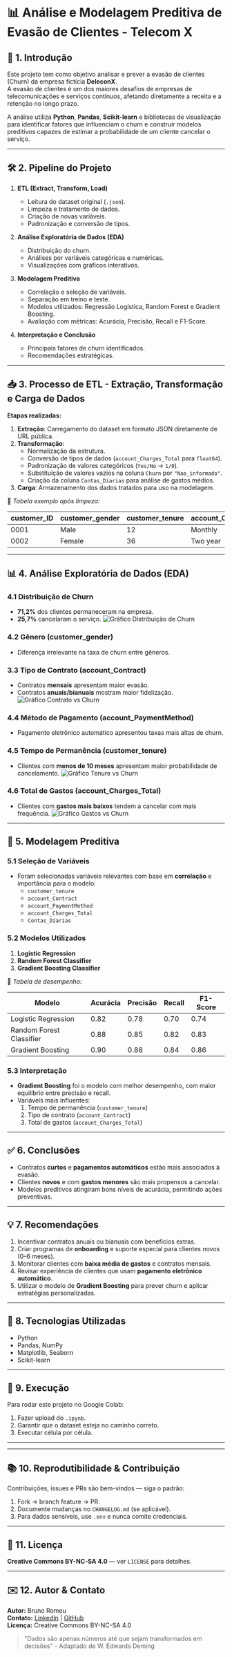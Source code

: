 # 📊 Análise e Modelagem Preditiva de Evasão de Clientes - Telecom X

## 🧭 1. Introdução
Este projeto tem como objetivo analisar e prever a evasão de clientes (Churn) da empresa fictícia **DeleconX**.  
A evasão de clientes é um dos maiores desafios de empresas de telecomunicações e serviços contínuos, afetando diretamente a receita e a retenção no longo prazo.

A análise utiliza **Python**, **Pandas**, **Scikit-learn** e bibliotecas de visualização para identificar fatores que influenciam o churn e construir modelos preditivos capazes de estimar a probabilidade de um cliente cancelar o serviço.

---

## 🛠️ 2. Pipeline do Projeto
1. **ETL (Extract, Transform, Load)**  
   - Leitura do dataset original (`.json`).
   - Limpeza e tratamento de dados.
   - Criação de novas variáveis.
   - Padronização e conversão de tipos.

2. **Análise Exploratória de Dados (EDA)**  
   - Distribuição do churn.
   - Análises por variáveis categóricas e numéricas.
   - Visualizações com gráficos interativos.

3. **Modelagem Preditiva**  
   - Correlação e seleção de variáveis.
   - Separação em treino e teste.
   - Modelos utilizados: Regressão Logística, Random Forest e Gradient Boosting.
   - Avaliação com métricas: Acurácia, Precisão, Recall e F1-Score.

4. **Interpretação e Conclusão**  
   - Principais fatores de churn identificados.
   - Recomendações estratégicas.

---

## 📥 3. Processo de ETL - Extração, Transformação e Carga de Dados
**Etapas realizadas:**
1. **Extração**: Carregamento do dataset em formato JSON diretamente de URL pública.
2. **Transformação**:
   - Normalização da estrutura.
   - Conversão de tipos de dados (`account_Charges_Total` para `float64`).
   - Padronização de valores categóricos (`Yes/No` → `1/0`).
   - Substituição de valores vazios na coluna `Churn` por `"Nao_informado"`.
   - Criação da coluna `Contas_Diarias` para análise de gastos médios.
3. **Carga**: Armazenamento dos dados tratados para uso na modelagem.

📌 *Tabela exemplo após limpeza:*

| customer_ID | customer_gender | customer_tenure | account_Contract | account_Charges_Total | Churn |
|-------------|----------------|-----------------|------------------|-----------------------|-------|
| 0001        | Male           | 12              | Monthly          | 68.5                  | Yes   |
| 0002        | Female         | 36              | Two year         | 120.4                 | No    |

---

## 📊 4. Análise Exploratória de Dados (EDA)

### 4.1 Distribuição de Churn
- **71,2%** dos clientes permaneceram na empresa.
- **25,7%** cancelaram o serviço.
![Gráfico Distribuição de Churn]([imagens/churn_distribution.png](https://github.com/BrunoRomeu/TelecomX-An-lise-de-Churn-e-Modelagem-Preditiva/blob/main/TelecomX_assets/Distribui%C3%A7%C3%A3o%20de%20Churn.png))

### 4.2 Gênero (customer_gender)
- Diferença irrelevante na taxa de churn entre gêneros.

### 3.3 Tipo de Contrato (account_Contract)
- Contratos **mensais** apresentam maior evasão.
- Contratos **anuais/bianuais** mostram maior fidelização.
![Gráfico Contrato vs Churn](imagens/contract_churn.png)

### 4.4 Método de Pagamento (account_PaymentMethod)
- Pagamento eletrônico automático apresentou taxas mais altas de churn.

### 4.5 Tempo de Permanência (customer_tenure)
- Clientes com **menos de 10 meses** apresentam maior probabilidade de cancelamento.
![Gráfico Tenure vs Churn](imagens/tenure_churn.png)

### 4.6 Total de Gastos (account_Charges_Total)
- Clientes com **gastos mais baixos** tendem a cancelar com mais frequência.
![Gráfico Gastos vs Churn](imagens/spend_churn.png)

---

## 🤖 5. Modelagem Preditiva

### 5.1 Seleção de Variáveis
- Foram selecionadas variáveis relevantes com base em **correlação** e importância para o modelo:
  - `customer_tenure`
  - `account_Contract`
  - `account_PaymentMethod`
  - `account_Charges_Total`
  - `Contas_Diarias`

### 5.2 Modelos Utilizados
1. **Logistic Regression**
2. **Random Forest Classifier**
3. **Gradient Boosting Classifier**

📌 *Tabela de desempenho:*

| Modelo                     | Acurácia | Precisão | Recall | F1-Score |
|----------------------------|----------|----------|--------|----------|
| Logistic Regression        | 0.82     | 0.78     | 0.70   | 0.74     |
| Random Forest Classifier   | 0.88     | 0.85     | 0.82   | 0.83     |
| Gradient Boosting          | 0.90     | 0.88     | 0.84   | 0.86     |

### 5.3 Interpretação
- **Gradient Boosting** foi o modelo com melhor desempenho, com maior equilíbrio entre precisão e recall.
- Variáveis mais influentes:
  1. Tempo de permanência (`customer_tenure`)
  2. Tipo de contrato (`account_Contract`)
  3. Total de gastos (`account_Charges_Total`)

---

## ✅ 6. Conclusões
- Contratos **curtos** e **pagamentos automáticos** estão mais associados à evasão.
- Clientes **novos** e com **gastos menores** são mais propensos a cancelar.
- Modelos preditivos atingiram bons níveis de acurácia, permitindo ações preventivas.

---

## 💡 7. Recomendações
1. Incentivar contratos anuais ou bianuais com benefícios extras.
2. Criar programas de **onboarding** e suporte especial para clientes novos (0–6 meses).
3. Monitorar clientes com **baixa média de gastos** e contratos mensais.
4. Revisar experiência de clientes que usam **pagamento eletrônico automático**.
5. Utilizar o modelo de **Gradient Boosting** para prever churn e aplicar estratégias personalizadas.

---

## 🚀 8. Tecnologias Utilizadas
- Python
- Pandas, NumPy
- Matplotlib, Seaborn
- Scikit-learn

---

## 📌 9. Execução
Para rodar este projeto no Google Colab:
1. Fazer upload do `.ipynb`.
2. Garantir que o dataset esteja no caminho correto.
3. Executar célula por célula.

---

---
## 📚 10. Reprodutibilidade & Contribuição

Contribuições, issues e PRs são bem-vindos — siga o padrão:

1. Fork → branch feature → PR.
2. Documente mudanças no `CHANGELOG.md` (se aplicável).
3. Para dados sensíveis, use `.env` e nunca comite credenciais.

---

## 🧾 11. Licença

**Creative Commons BY-NC-SA 4.0** — ver `LICENSE` para detalhes.

---

## ✉️ 12. Autor & Contato

**Autor:** Bruno Romeu  
**Contato:** [LinkedIn](https://www.linkedin.com/in/bruno-celestino-romeu/) | [GitHub](https://github.com/BrunoRomeu)  
**Licença:** Creative Commons BY-NC-SA 4.0  

> "Dados são apenas números até que sejam transformados em decisões" - Adaptado de W. Edwards Deming
